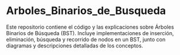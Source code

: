 # Arboles_Binarios_de_Busqueda
Este repositorio contiene el código y las explicaciones sobre Árboles Binarios de Búsqueda (BST). Incluye implementaciones de inserción, eliminación, búsqueda y recorrido de nodos en un BST, junto con diagramas y descripciones detalladas de los conceptos.
